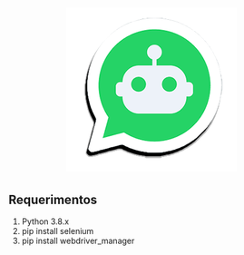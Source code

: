 <h1 align="center"><figure>
  <img src="whatsapp-bots2.png">
</figure></h1>

## Requerimentos
1. Python 3.8.x
2. pip install selenium
3. pip install webdriver_manager
